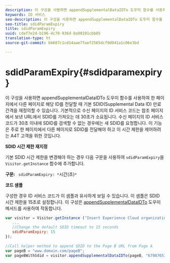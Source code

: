 ```yaml
---
description: 이 구성을 사용하면 appendSupplementalDataIDTo 도우미 함수를 사용하여 한 페이지에서 다른 페이지로 해당 ID를 전달할 때 기본 SDID(Supplemental Data ID) 만료 간격을 재정의할 수 있습니다. 기본적으로 수신 페이지의 ID 서비스 코드는 참조 페이지에서 보낸 URL에서 SDID를 가져오는 데 30초가 소요됩니다. 수신 페이지의 ID 서비스 코드가 30초 이내에 SDID를 검색할 수 없는 경우에는 새 SDID를 요청합니다. 이 기능은 주로 한 페이지에서 다른 페이지로 SDID를 전달해야 하고 이 시간 제한을 제어하려는 A4T 고객을 위한 것입니다.
keywords: ID 서비스
seo-description: 이 구성을 사용하면 appendSupplementalDataIDTo 도우미 함수를 사용하여 한 페이지에서 다른 페이지로 해당 ID를 전달할 때 기본 SDID(Supplemental Data ID) 만료 간격을 재정의할 수 있습니다. 기본적으로 수신 페이지의 ID 서비스 코드는 참조 페이지에서 보낸 URL에서 SDID를 가져오는 데 30초가 소요됩니다. 수신 페이지의 ID 서비스 코드가 30초 이내에 SDID를 검색할 수 없는 경우에는 새 SDID를 요청합니다. 이 기능은 주로 한 페이지에서 다른 페이지로 SDID를 전달해야 하고 이 시간 제한을 제어하려는 A4T 고객을 위한 것입니다.
seo-title: sdidParamExpiry
title: sdidParamExpiry
uuid: cdaf7e2d-b196-4c70-936d-8a98191cbb85
translation-type: ht
source-git-commit: bb687c1cd14aae7faef2565dcf9d041a1c06e3bd

---
```



# sdidParamExpiry{#sdidparamexpiry}

이 구성을 사용하면 appendSupplementalDataIDTo 도우미 함수를 사용하여 한 페이지에서 다른 페이지로 해당 ID를 전달할 때 기본 SDID(Supplemental Data ID) 만료 간격을 재정의할 수 있습니다. 기본적으로 수신 페이지의 ID 서비스 코드는 참조 페이지에서 보낸 URL에서 SDID를 가져오는 데 30초가 소요됩니다. 수신 페이지의 ID 서비스 코드가 30초 이내에 SDID를 검색할 수 없는 경우에는 새 SDID를 요청합니다. 이 기능은 주로 한 페이지에서 다른 페이지로 SDID를 전달해야 하고 이 시간 제한을 제어하려는 A4T 고객을 위한 것입니다.

**SDID 시간 제한 재지정**

기본 SDID 시간 제한을 변경해야 하는 경우 다음 구문을 사용하여 `sdidParamExpiry`을 `Visitor.getInstance` 함수에 추가합니다.

**구문:** ` sdidParamExpiry: *`시간(초)`*`

**코드 샘플**

구성한 경우 ID 서비스 코드가 이 샘플과 유사하게 보일 수 있습니다. 이 샘플은 SDID 시간 제한을 15초로 설정합니다. 이 구성은 [appendSupplementalDataIDTo](../../mcvid-library/mcvid-get-set/mcvid-appendsupplementaldataidto.md#reference-65d09de6fde0418f8c62fa79304a755d) 도우미 메서드를 사용하여 작동합니다.

```js
var visitor = Visitor.getInstance ("Insert Experience Cloud organization ID here",{ 
   ... 
   //Change the default SDID timeout to 15 seconds 
   sdidParamExpiry: 15 
}); 
 
//Call helper method to append SDID to the Page B URL from Page A 
var pageB = "www.domain.com/pageB"; 
var pageBWithSdid = visitor.appendSupplementalDataIDTo(pageB, "67987653465787219"); 
```


